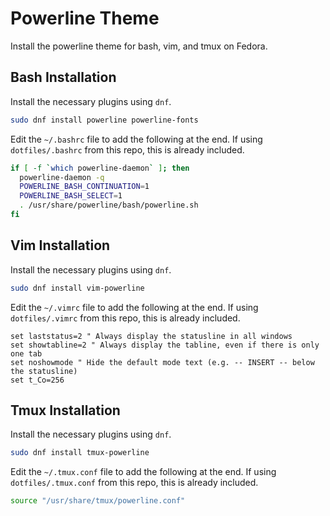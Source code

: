 # Powerline Theme

Install the powerline theme for bash, vim, and tmux on Fedora.

## Bash Installation

Install the necessary plugins using `dnf`.

```sh
sudo dnf install powerline powerline-fonts
```

Edit the `~/.bashrc` file to add the following at the end. If using `dotfiles/.bashrc` from this repo, this is already included.

```bash
if [ -f `which powerline-daemon` ]; then
  powerline-daemon -q
  POWERLINE_BASH_CONTINUATION=1
  POWERLINE_BASH_SELECT=1
  . /usr/share/powerline/bash/powerline.sh
fi
```

## Vim Installation

Install the necessary plugins using `dnf`.

```sh
sudo dnf install vim-powerline
```

Edit the `~/.vimrc` file to add the following at the end. If using `dotfiles/.vimrc` from this repo, this is already included.

```vim
set laststatus=2 " Always display the statusline in all windows
set showtabline=2 " Always display the tabline, even if there is only one tab
set noshowmode " Hide the default mode text (e.g. -- INSERT -- below the statusline)
set t_Co=256
```

## Tmux Installation

Install the necessary plugins using `dnf`.

```sh
sudo dnf install tmux-powerline
```

Edit the `~/.tmux.conf` file to add the following at the end. If using `dotfiles/.tmux.conf` from this repo, this is already included.

```bash
source "/usr/share/tmux/powerline.conf"
```
